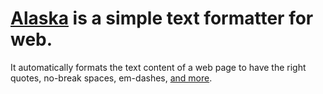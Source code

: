 # [Alaska](http://github.com/otaniyoz/alaska) is a simple text formatter for web.

It automatically formats the text content of a web page to have the
right quotes, no-break spaces, em-dashes, [and
more](https://otaniyoz.github.io/alaska/#rules).

